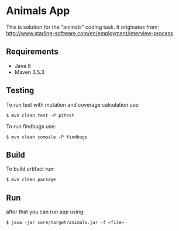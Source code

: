 Animals App
===========
This is solution for the “animals” coding task. It originates from: <br/>
http://www.starling-software.com/en/employment/interview-process

Requirements
------------
* Java 8
* Maven 3.5.3

Testing
-------
To run test with mutation and coverage calculation use:
~~~
$ mvn clean test -P pitest
~~~
To run findbugs use:
~~~
$ mvn clean compile -P findbugs
~~~

Build
-----
To build artifact run:
~~~
$ mvn clean package
~~~

Run
---
after that you can run app using:
~~~
$ java -jar core/target/animals.jar -f <file>
~~~

